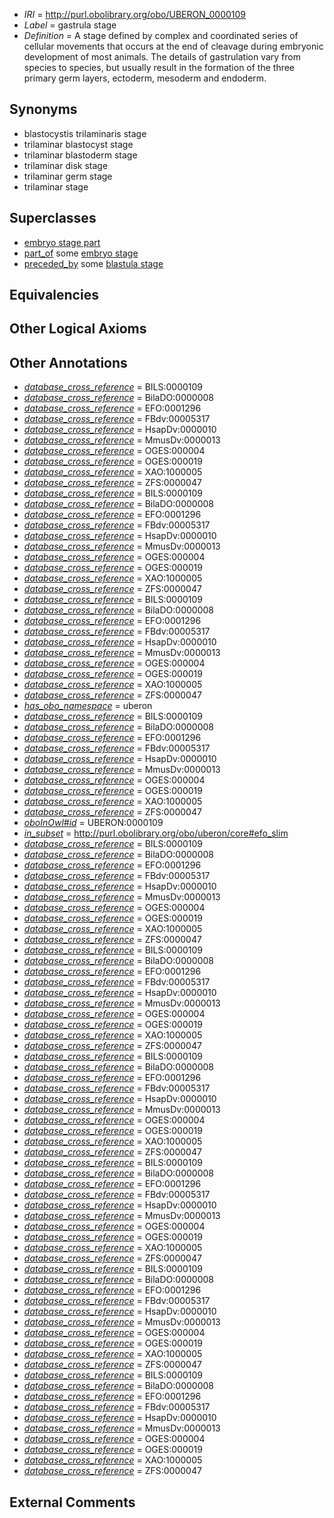  * *IRI* = http://purl.obolibrary.org/obo/UBERON_0000109
 * *Label* = gastrula stage
 * *Definition* = A stage defined by complex and coordinated series of cellular movements that occurs at the end of cleavage during embryonic development of most animals. The details of gastrulation vary from species to species, but usually result in the formation of the three primary germ layers, ectoderm, mesoderm and endoderm.

## Synonyms

 * blastocystis trilaminaris stage
 * trilaminar blastocyst stage
 * trilaminar blastoderm stage
 * trilaminar disk stage
 * trilaminar germ stage
 * trilaminar stage

## Superclasses

 * [embryo stage part](../../UBERON/67/UBERON_0000067.md)
 * [part_of](../../BFO/50/BFO_0000050.md) some [embryo stage](../../UBERON/68/UBERON_0000068.md)
 * [preceded_by](../../BFO/62/BFO_0000062.md) some [blastula stage](../../UBERON/08/UBERON_0000108.md)

## Equivalencies


## Other Logical Axioms


## Other Annotations

 * *[database_cross_reference](../../ef/oboInOwl#hasDbXref.md)* = BILS:0000109
 * *[database_cross_reference](../../ef/oboInOwl#hasDbXref.md)* = BilaDO:0000008
 * *[database_cross_reference](../../ef/oboInOwl#hasDbXref.md)* = EFO:0001296
 * *[database_cross_reference](../../ef/oboInOwl#hasDbXref.md)* = FBdv:00005317
 * *[database_cross_reference](../../ef/oboInOwl#hasDbXref.md)* = HsapDv:0000010
 * *[database_cross_reference](../../ef/oboInOwl#hasDbXref.md)* = MmusDv:0000013
 * *[database_cross_reference](../../ef/oboInOwl#hasDbXref.md)* = OGES:000004
 * *[database_cross_reference](../../ef/oboInOwl#hasDbXref.md)* = OGES:000019
 * *[database_cross_reference](../../ef/oboInOwl#hasDbXref.md)* = XAO:1000005
 * *[database_cross_reference](../../ef/oboInOwl#hasDbXref.md)* = ZFS:0000047
 * *[database_cross_reference](../../ef/oboInOwl#hasDbXref.md)* = BILS:0000109
 * *[database_cross_reference](../../ef/oboInOwl#hasDbXref.md)* = BilaDO:0000008
 * *[database_cross_reference](../../ef/oboInOwl#hasDbXref.md)* = EFO:0001296
 * *[database_cross_reference](../../ef/oboInOwl#hasDbXref.md)* = FBdv:00005317
 * *[database_cross_reference](../../ef/oboInOwl#hasDbXref.md)* = HsapDv:0000010
 * *[database_cross_reference](../../ef/oboInOwl#hasDbXref.md)* = MmusDv:0000013
 * *[database_cross_reference](../../ef/oboInOwl#hasDbXref.md)* = OGES:000004
 * *[database_cross_reference](../../ef/oboInOwl#hasDbXref.md)* = OGES:000019
 * *[database_cross_reference](../../ef/oboInOwl#hasDbXref.md)* = XAO:1000005
 * *[database_cross_reference](../../ef/oboInOwl#hasDbXref.md)* = ZFS:0000047
 * *[database_cross_reference](../../ef/oboInOwl#hasDbXref.md)* = BILS:0000109
 * *[database_cross_reference](../../ef/oboInOwl#hasDbXref.md)* = BilaDO:0000008
 * *[database_cross_reference](../../ef/oboInOwl#hasDbXref.md)* = EFO:0001296
 * *[database_cross_reference](../../ef/oboInOwl#hasDbXref.md)* = FBdv:00005317
 * *[database_cross_reference](../../ef/oboInOwl#hasDbXref.md)* = HsapDv:0000010
 * *[database_cross_reference](../../ef/oboInOwl#hasDbXref.md)* = MmusDv:0000013
 * *[database_cross_reference](../../ef/oboInOwl#hasDbXref.md)* = OGES:000004
 * *[database_cross_reference](../../ef/oboInOwl#hasDbXref.md)* = OGES:000019
 * *[database_cross_reference](../../ef/oboInOwl#hasDbXref.md)* = XAO:1000005
 * *[database_cross_reference](../../ef/oboInOwl#hasDbXref.md)* = ZFS:0000047
 * *[has_obo_namespace](../../ce/oboInOwl#hasOBONamespace.md)* = uberon
 * *[database_cross_reference](../../ef/oboInOwl#hasDbXref.md)* = BILS:0000109
 * *[database_cross_reference](../../ef/oboInOwl#hasDbXref.md)* = BilaDO:0000008
 * *[database_cross_reference](../../ef/oboInOwl#hasDbXref.md)* = EFO:0001296
 * *[database_cross_reference](../../ef/oboInOwl#hasDbXref.md)* = FBdv:00005317
 * *[database_cross_reference](../../ef/oboInOwl#hasDbXref.md)* = HsapDv:0000010
 * *[database_cross_reference](../../ef/oboInOwl#hasDbXref.md)* = MmusDv:0000013
 * *[database_cross_reference](../../ef/oboInOwl#hasDbXref.md)* = OGES:000004
 * *[database_cross_reference](../../ef/oboInOwl#hasDbXref.md)* = OGES:000019
 * *[database_cross_reference](../../ef/oboInOwl#hasDbXref.md)* = XAO:1000005
 * *[database_cross_reference](../../ef/oboInOwl#hasDbXref.md)* = ZFS:0000047
 * *[oboInOwl#id](../../id/oboInOwl#id.md)* = UBERON:0000109
 * *[in_subset](../../et/oboInOwl#inSubset.md)* = http://purl.obolibrary.org/obo/uberon/core#efo_slim
 * *[database_cross_reference](../../ef/oboInOwl#hasDbXref.md)* = BILS:0000109
 * *[database_cross_reference](../../ef/oboInOwl#hasDbXref.md)* = BilaDO:0000008
 * *[database_cross_reference](../../ef/oboInOwl#hasDbXref.md)* = EFO:0001296
 * *[database_cross_reference](../../ef/oboInOwl#hasDbXref.md)* = FBdv:00005317
 * *[database_cross_reference](../../ef/oboInOwl#hasDbXref.md)* = HsapDv:0000010
 * *[database_cross_reference](../../ef/oboInOwl#hasDbXref.md)* = MmusDv:0000013
 * *[database_cross_reference](../../ef/oboInOwl#hasDbXref.md)* = OGES:000004
 * *[database_cross_reference](../../ef/oboInOwl#hasDbXref.md)* = OGES:000019
 * *[database_cross_reference](../../ef/oboInOwl#hasDbXref.md)* = XAO:1000005
 * *[database_cross_reference](../../ef/oboInOwl#hasDbXref.md)* = ZFS:0000047
 * *[database_cross_reference](../../ef/oboInOwl#hasDbXref.md)* = BILS:0000109
 * *[database_cross_reference](../../ef/oboInOwl#hasDbXref.md)* = BilaDO:0000008
 * *[database_cross_reference](../../ef/oboInOwl#hasDbXref.md)* = EFO:0001296
 * *[database_cross_reference](../../ef/oboInOwl#hasDbXref.md)* = FBdv:00005317
 * *[database_cross_reference](../../ef/oboInOwl#hasDbXref.md)* = HsapDv:0000010
 * *[database_cross_reference](../../ef/oboInOwl#hasDbXref.md)* = MmusDv:0000013
 * *[database_cross_reference](../../ef/oboInOwl#hasDbXref.md)* = OGES:000004
 * *[database_cross_reference](../../ef/oboInOwl#hasDbXref.md)* = OGES:000019
 * *[database_cross_reference](../../ef/oboInOwl#hasDbXref.md)* = XAO:1000005
 * *[database_cross_reference](../../ef/oboInOwl#hasDbXref.md)* = ZFS:0000047
 * *[database_cross_reference](../../ef/oboInOwl#hasDbXref.md)* = BILS:0000109
 * *[database_cross_reference](../../ef/oboInOwl#hasDbXref.md)* = BilaDO:0000008
 * *[database_cross_reference](../../ef/oboInOwl#hasDbXref.md)* = EFO:0001296
 * *[database_cross_reference](../../ef/oboInOwl#hasDbXref.md)* = FBdv:00005317
 * *[database_cross_reference](../../ef/oboInOwl#hasDbXref.md)* = HsapDv:0000010
 * *[database_cross_reference](../../ef/oboInOwl#hasDbXref.md)* = MmusDv:0000013
 * *[database_cross_reference](../../ef/oboInOwl#hasDbXref.md)* = OGES:000004
 * *[database_cross_reference](../../ef/oboInOwl#hasDbXref.md)* = OGES:000019
 * *[database_cross_reference](../../ef/oboInOwl#hasDbXref.md)* = XAO:1000005
 * *[database_cross_reference](../../ef/oboInOwl#hasDbXref.md)* = ZFS:0000047
 * *[database_cross_reference](../../ef/oboInOwl#hasDbXref.md)* = BILS:0000109
 * *[database_cross_reference](../../ef/oboInOwl#hasDbXref.md)* = BilaDO:0000008
 * *[database_cross_reference](../../ef/oboInOwl#hasDbXref.md)* = EFO:0001296
 * *[database_cross_reference](../../ef/oboInOwl#hasDbXref.md)* = FBdv:00005317
 * *[database_cross_reference](../../ef/oboInOwl#hasDbXref.md)* = HsapDv:0000010
 * *[database_cross_reference](../../ef/oboInOwl#hasDbXref.md)* = MmusDv:0000013
 * *[database_cross_reference](../../ef/oboInOwl#hasDbXref.md)* = OGES:000004
 * *[database_cross_reference](../../ef/oboInOwl#hasDbXref.md)* = OGES:000019
 * *[database_cross_reference](../../ef/oboInOwl#hasDbXref.md)* = XAO:1000005
 * *[database_cross_reference](../../ef/oboInOwl#hasDbXref.md)* = ZFS:0000047
 * *[database_cross_reference](../../ef/oboInOwl#hasDbXref.md)* = BILS:0000109
 * *[database_cross_reference](../../ef/oboInOwl#hasDbXref.md)* = BilaDO:0000008
 * *[database_cross_reference](../../ef/oboInOwl#hasDbXref.md)* = EFO:0001296
 * *[database_cross_reference](../../ef/oboInOwl#hasDbXref.md)* = FBdv:00005317
 * *[database_cross_reference](../../ef/oboInOwl#hasDbXref.md)* = HsapDv:0000010
 * *[database_cross_reference](../../ef/oboInOwl#hasDbXref.md)* = MmusDv:0000013
 * *[database_cross_reference](../../ef/oboInOwl#hasDbXref.md)* = OGES:000004
 * *[database_cross_reference](../../ef/oboInOwl#hasDbXref.md)* = OGES:000019
 * *[database_cross_reference](../../ef/oboInOwl#hasDbXref.md)* = XAO:1000005
 * *[database_cross_reference](../../ef/oboInOwl#hasDbXref.md)* = ZFS:0000047
 * *[database_cross_reference](../../ef/oboInOwl#hasDbXref.md)* = BILS:0000109
 * *[database_cross_reference](../../ef/oboInOwl#hasDbXref.md)* = BilaDO:0000008
 * *[database_cross_reference](../../ef/oboInOwl#hasDbXref.md)* = EFO:0001296
 * *[database_cross_reference](../../ef/oboInOwl#hasDbXref.md)* = FBdv:00005317
 * *[database_cross_reference](../../ef/oboInOwl#hasDbXref.md)* = HsapDv:0000010
 * *[database_cross_reference](../../ef/oboInOwl#hasDbXref.md)* = MmusDv:0000013
 * *[database_cross_reference](../../ef/oboInOwl#hasDbXref.md)* = OGES:000004
 * *[database_cross_reference](../../ef/oboInOwl#hasDbXref.md)* = OGES:000019
 * *[database_cross_reference](../../ef/oboInOwl#hasDbXref.md)* = XAO:1000005
 * *[database_cross_reference](../../ef/oboInOwl#hasDbXref.md)* = ZFS:0000047

## External Comments

